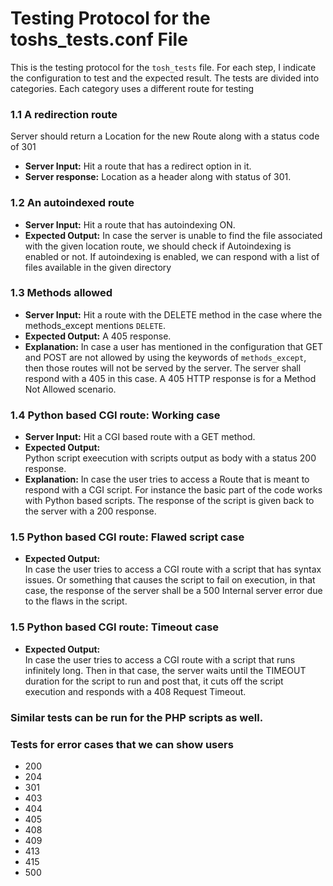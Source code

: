 # Testing Protocol for the toshs_tests.conf File

This is the testing protocol for the `tosh_tests` file.
For each step, I indicate the configuration to test and the expected result. The tests are divided into categories. Each category uses a different route for testing

### 1.1 A redirection route
Server should return a Location for the new Route along with a status code of 301
- **Server Input:**
  Hit a route that has a redirect option in it.
- **Server response:**
  Location as a header along with status of 301.

### 1.2 An autoindexed route
- **Server Input:**
  Hit a route that has autoindexing ON.
- **Expected Output:**
  In case the server is unable to find the file associated with the given location route,
  we should check if Autoindexing is enabled or not.
  If autoindexing is enabled, we can respond with a list of files available in the given
  directory

### 1.3 Methods allowed
- **Server Input:**
  Hit a route with the DELETE method in the case where the methods_except mentions `DELETE`.
- **Expected Output:**
  A 405 response.
- **Explanation:**
  In case a user has mentioned in the configuration that GET and POST are not allowed by using the keywords of `methods_except`, then those routes will not be served by the server.
  The server shall respond with a 405 in this case.
  A 405 HTTP response is for a Method Not Allowed scenario.

### 1.4 Python based CGI route: Working case
- **Server Input:**
  Hit a CGI based route with a GET method.
- **Expected Output:**  
  Python script exeecution with scripts output as body with a status 200 response.
- **Explanation:**
  In case the user tries to access a Route that is meant to respond with a CGI script.
  For instance the basic part of the code works with Python based scripts.
  The response of the script is given back to the server with a 200 response.

### 1.5 Python based CGI route: Flawed script case
- **Expected Output:**  
  In case the user tries to access a CGI route with a script that has syntax issues. Or something that causes the script to fail on execution, in that case, the response of the server shall be a 500 Internal server error due to the flaws in the script.

### 1.5 Python based CGI route: Timeout case
- **Expected Output:**  
  In case the user tries to access a CGI route with a script that runs infinitely long. Then in that case, the server waits until the TIMEOUT duration for the script to run and post that, it cuts off the script execution and responds with a 408 Request Timeout.

### Similar tests can be run for the PHP scripts as well.

### Tests for error cases that we can show users
- 200
- 204
- 301
- 403
- 404
- 405
- 408
- 409
- 413
- 415
- 500